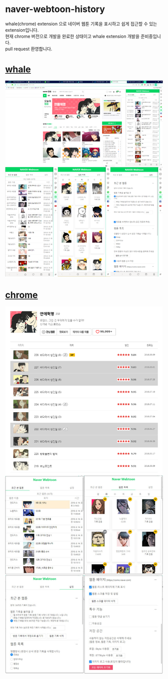 # naver-webtoon-history
whale(chrome) extension 으로 네이버 웹툰 기록을 표시하고 쉽게 접근할 수 있는 extension입니다. <br>
현재 chrome 버전으로 개발을 완료한 상태이고 whale extension 개발을 준비중입니다. <br>
pull request 환영합니다.
# [whale](https://store.whale.naver.com/detail/nmambboikkfejkgloppiejnhhohbaaem)
<img src="README-image/5.png" style="width:900px"> <br>
<img src="README-image/6.png" style="width:900px"> <br>

# [chrome](https://chrome.google.com/webstore/detail/naver-webtoon-extensions/pkingjioiemgjlbklighjcicnjgjckok?hl=ko)
<img src="README-image/1.PNG"> <br>
<img src="README-image/4.jpg"><br>
<img src="README-image/3.jpg"><br>
